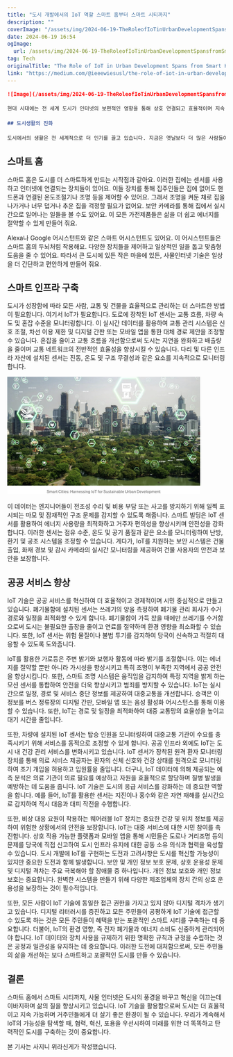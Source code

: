 ```yaml
---
title: "도시 개발에서의 IoT 역할 스마트 홈부터 스마트 시티까지"
description: ""
coverImage: "/assets/img/2024-06-19-TheRoleofIoTinUrbanDevelopmentSpansfromSmartHomestoSmartCities_0.png"
date: 2024-06-19 16:54
ogImage: 
  url: /assets/img/2024-06-19-TheRoleofIoTinUrbanDevelopmentSpansfromSmartHomestoSmartCities_0.png
tag: Tech
originalTitle: "The Role of IoT in Urban Development Spans from Smart Homes to Smart Cities"
link: "https://medium.com/@ieeewiesusl/the-role-of-iot-in-urban-development-spans-from-smart-homes-to-smart-cities-573bab6917b0"
---
```



```markdown
![Image](/assets/img/2024-06-19-TheRoleofIoTinUrbanDevelopmentSpansfromSmartHomestoSmartCities_0.png)

현대 시대에는 전 세계 도시가 인터넷의 보편적인 영향을 통해 상호 연결되고 효율적이며 지속 가능한 변화를 겪고 있습니다. 스마트 홈의 편리함부터 스마트 인프라의 효율성까지, IoT 기술은 도시 개발을 혁신하고 우리가 살고 일하며 환경과 상호 작용하는 방식을 재편하고 있습니다.

## 도시생활의 진화

도시에서의 생활은 전 세계적으로 더 인기를 끌고 있습니다. 지금은 옛날보다 더 많은 사람들이 도시에서 살고 있습니다. 그러나 이 모든 사람들과 함께 일부 문제들이 발생하는데, 너무 많은 교통, 더러운 공기, 잘 작동하지 않는 오래된 건물과 도로 등이 그 중 하나입니다. 다행히도 인터넷의 사물인터넷(IoT)이 도와줍니다. 도시는 IoT로 변화하고 있습니다. 교통 체증, 더러운 공기, 오래된 건물 및 도로와 같은 문제를 해결하는 데 도움이 됩니다. 차가 많으면 교통이 움직일 수 있도록 교차로 신호등이 빠르게 바뀌는 등, IoT가 할 수 있는 것들을 상상해 보세요!
```

<div class="content-ad"></div>

## 스마트 홈

스마트 홈은 도시를 더 스마트하게 만드는 시작점과 같아요. 이러한 집에는 센서를 사용하고 인터넷에 연결되는 장치들이 있어요. 이들 장치를 통해 집주인들은 집에 없어도 핸드폰과 연결된 온도조절기나 조명 등을 제어할 수 있어요. 그래서 조명을 켜둔 채로 집을 나가거나 너무 덥거나 추운 집을 걱정할 필요가 없어요. 보안 카메라를 통해 집에서 실시간으로 일어나는 일들을 볼 수도 있어요. 이 모든 가전제품들은 삶을 더 쉽고 에너지를 절약할 수 있게 만들어 줘요.

Alexa나 Google 어시스턴트와 같은 스마트 어시스턴트도 있어요. 이 어시스턴트들은 스마트 홈의 두뇌처럼 작용해요. 다양한 장치들을 제어하고 일상적인 일을 돕고 맞춤형 도움을 줄 수 있어요. 따라서 큰 도시에 있든 작은 마을에 있든, 사물인터넷 기술은 일상을 더 간단하고 편안하게 만들어 줘요.

## 스마트 인프라 구축

<div class="content-ad"></div>

도시가 성장함에 따라 모든 사람, 교통 및 건물을 효율적으로 관리하는 더 스마트한 방법이 필요합니다. 여기서 IoT가 필요합니다. 도로에 장착된 IoT 센서는 교통 흐름, 차량 속도 및 혼잡 수준을 모니터링합니다. 이 실시간 데이터를 활용하여 교통 관리 시스템은 신호 조절, 차선 이용 제한 및 디지털 간판 또는 모바일 앱을 통한 대체 경로 제안을 조정할 수 있습니다. 혼잡을 줄이고 교통 흐름을 개선함으로써 도시는 지연을 완화하고 배출량을 줄이며 교통 네트워크의 전반적인 효율성을 향상시킬 수 있습니다. 다리 및 다른 인프라 자산에 설치된 센서는 진동, 온도 및 구조 무결성과 같은 요소를 지속적으로 모니터링합니다.

![이미지](/assets/img/2024-06-19-TheRoleofIoTinUrbanDevelopmentSpansfromSmartHomestoSmartCities_1.png)

이 데이터는 엔지니어들이 전조성 수리 및 비용 부담 또는 사고를 방지하기 위해 일찍 표시되는 마모 및 잠재적인 구조 문제를 감지할 수 있도록 해줍니다. 스마트 빌딩은 IoT 센서를 활용하여 에너지 사용량을 최적화하고 거주자 편의성을 향상시키며 안전성을 강화합니다. 이러한 센서는 점유 수준, 온도 및 공기 품질과 같은 요소를 모니터링하여 난방, 환기 및 공조 시스템을 조정할 수 있습니다. 게다가, IoT를 지원하는 보안 시스템은 건물 출입, 화재 경보 및 감시 카메라의 실시간 모니터링을 제공하여 건물 사용자의 안전과 보안을 보장합니다.

## 공공 서비스 향상

<div class="content-ad"></div>

IoT 기술은 공공 서비스를 혁신하여 더 효율적이고 경제적이며 시민 중심적으로 만들고 있습니다. 폐기물함에 설치된 센서는 쓰레기의 양을 측정하여 폐기물 관리 회사가 수거 경로와 일정을 최적화할 수 있게 합니다. 폐기물함이 가득 찼을 때에만 쓰레기를 수거함으로써 도시는 불필요한 출장을 줄이고 연료를 절약하며 환경 영향을 최소화할 수 있습니다. 또한, IoT 센서는 위험 물질이나 불법 투기를 감지하여 당국이 신속하고 적절히 대응할 수 있도록 도와줍니다.

IoT를 활용한 가로등은 주변 밝기와 보행자 활동에 따라 밝기를 조절합니다. 이는 에너지를 절약할 뿐만 아니라 가시성을 향상시키고 특히 조명이 부족한 지역에서 공공 안전을 향상시킵니다. 또한, 스마트 조명 시스템은 움직임을 감지하여 특정 지역을 밝게 하는 모션 센서를 통합하여 안전을 더욱 향상시키고 범죄를 방지할 수 있습니다. IoT는 실시간으로 일정, 경로 및 서비스 중단 정보를 제공하여 대중교통을 개선합니다. 승객은 이 정보를 버스 정류장의 디지털 간판, 모바일 앱 또는 음성 활성화 어시스턴스를 통해 이용할 수 있습니다. 또한, IoT는 경로 및 일정을 최적화하여 대중 교통망의 효율성을 높이고 대기 시간을 줄입니다.

또한, 차량에 설치된 IoT 센서는 탑승 인원을 모니터링하여 대중교통 기관이 수요를 충족시키기 위해 서비스를 동적으로 조정할 수 있게 합니다. 공공 인프라 외에도 IoT는 도시 내 건강 관리 서비스를 변화시키고 있습니다. IoT 센서가 장착된 원격 환자 모니터링 장치를 통해 의료 서비스 제공자는 환자의 신체 신호와 건강 상태를 원격으로 모니터링하여 조기 개입을 허용하고 입원률을 줄입니다. 더구나, IoT 데이터에 의해 제공되는 예측 분석은 의료 기관이 의료 필요를 예상하고 자원을 효율적으로 할당하며 질병 발생을 예방하는 데 도움을 줍니다. IoT 기술은 도시의 응급 서비스를 강화하는 데 중요한 역할을 합니다. 예를 들어, IoT를 활용한 센서는 지진이나 홍수와 같은 자연 재해를 실시간으로 감지하여 적시 대응과 대피 작전을 수행합니다.

또한, 비상 대응 요원이 착용하는 웨어러블 IoT 장치는 중요한 건강 및 위치 정보를 제공하여 위험한 상황에서의 안전을 보장합니다. IoT는 대중 서비스에 대한 시민 참여를 촉진합니다. 상호 작용 가능한 플랫폼과 모바일 앱을 통해 시민들은 도로나 거리조명 등의 문제를 당국에 직접 신고하여 도시 인프라 유지에 대한 공동 소유 의식과 협력을 육성할 수 있습니다. 도시 개발에 IoT를 구현하는 도전과 고려사항은 도시를 혁신할 가능성이 있지만 중요한 도전과 함께 발생합니다. 보안 및 개인 정보 보호 문제, 상호 운용성 문제 및 디지털 격차는 주요 극복해야 할 장애물 중 하나입니다. 개인 정보 보호와 개인 정보 보호는 중요합니다. 완벽한 시스템을 만들기 위해 다양한 제조업체의 장치 간의 상호 운용성을 보장하는 것이 필수적입니다.

<div class="content-ad"></div>

또한, 모든 사람이 IoT 기술에 동일한 접근 권한을 가지고 있지 않아 디지털 격차가 생기고 있습니다. 디지털 리터러시를 증진하고 모든 주민들이 공평하게 IoT 기술에 접근할 수 있도록 하는 것은 모든 주민들이 혜택을 받는 포괄적인 스마트 시티를 구축하는 데 중요합니다. 더불어, IoT의 환경 영향, 즉 전자 폐기물과 에너지 소비도 신중하게 관리되어야 합니다. IoT 데이터와 장치 사용을 규제하기 위한 명확한 규칙과 규정을 수립하는 것은 공정과 일관성을 유지하는 데 중요합니다. 이러한 도전에 대처함으로써, 모든 주민들의 삶을 개선하는 보다 스마트하고 포괄적인 도시를 만들 수 있습니다.

## 결론

스마트 홈에서 스마트 시티까지, 사물 인터넷은 도시의 풍경을 바꾸고 혁신을 이끄는데 이바지하며 삶의 질을 향상시키고 있습니다. IoT 기술을 활용함으로써 도시는 더 효율적이고 지속 가능하며 거주민들에게 더 살기 좋은 환경이 될 수 있습니다. 우리가 계속해서 IoT의 가능성을 탐색할 때, 협력, 혁신, 포용을 우선시하여 미래를 위한 더 똑똑하고 탄력적인 도시를 구축하는 것이 중요합니다.

본 기사는 사지니 위라신게가 작성했습니다.